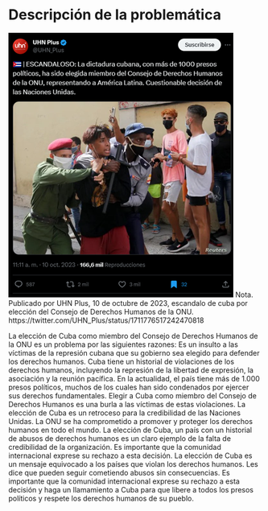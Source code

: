 # Descripción de la problemática

<img src="https://github.com/barubdg/DictaduraCubana_ONU_SentimentAnalysis/blob/main/img-post-twitter.png?raw=true" alt="Post Twitter: Cuba en el Consejo de Derechos Humanos">
Nota. Publicado por UHN Plus, 10 de octubre de 2023, escandalo de cuba por elección del Consejo de Derechos Humanos de la ONU. https://twitter.com/UHN_Plus/status/1711776517242470818

La elección de Cuba como miembro del Consejo de Derechos Humanos de la ONU es un problema por las siguientes razones:
Es un insulto a las víctimas de la represión cubana que su gobierno sea elegido para defender los derechos humanos. Cuba tiene un historial de violaciones de los derechos humanos, incluyendo la represión de la libertad de expresión, la asociación y la reunión pacífica. En la actualidad, el país tiene más de 1.000 presos políticos, muchos de los cuales han sido condenados por ejercer sus derechos fundamentales. Elegir a Cuba como miembro del Consejo de Derechos Humanos es una burla a las víctimas de estas violaciones.
La elección de Cuba es un retroceso para la credibilidad de las Naciones Unidas. La ONU se ha comprometido a promover y proteger los derechos humanos en todo el mundo. La elección de Cuba, un país con un historial de abusos de derechos humanos es un claro ejemplo de la falta de credibilidad de la organización.
Es importante que la comunidad internacional exprese su rechazo a esta decisión. La elección de Cuba es un mensaje equivocado a los países que violan los derechos humanos. Les dice que pueden seguir cometiendo abusos sin consecuencias. Es importante que la comunidad internacional exprese su rechazo a esta decisión y haga un llamamiento a Cuba para que libere a todos los presos políticos y respete los derechos humanos de su pueblo.

